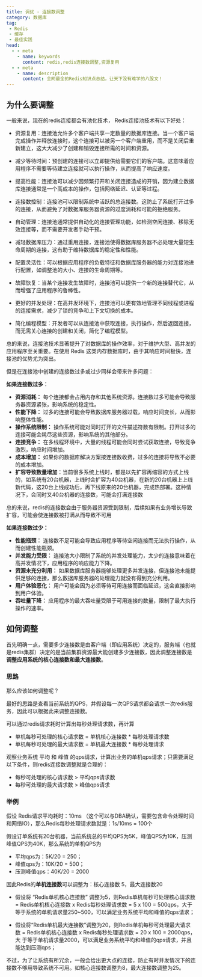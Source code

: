 ```yaml
---
title: 调优 - 连接数调整
category: 数据库
tag:
 - Redis
 - 缓存
 - 最佳实践
head:
  - - meta
    - name: keywords
      content: redis,redis连接数调整,资源复用
  - - meta
    - name: description
      content: 全网最全的Redis知识点总结，让天下没有难学的八股文！
---
```






## 为什么要调整

一般来说，现在的redis连接都会有池化技术， Redis连接池技术有以下好处：

- 资源复用：连接池允许多个客户端共享一定数量的数据库连接。当一个客户端完成操作并释放连接时，这个连接可以被另一个客户端重用，而不是关闭后重新建立，这大大减少了创建和销毁连接所需的时间和资源。

- 减少等待时间：预创建的连接可以立即提供给需要它们的客户端。这意味着应用程序不需要等待建立连接就可以执行操作，从而提高了响应速度。

- 提高性能：连接池可以减少因频繁打开和关闭连接造成的开销，因为建立数据库连接通常是一个高成本的操作，包括网络延迟、认证等过程。

- 连接数控制：连接池可以限制系统中活跃的总连接数。这防止了系统打开过多的连接，从而避免了对数据库服务器资源的过度消耗和可能的拒绝服务。

- 自动管理：连接池通常提供自动化的连接管理功能，如检测空闲连接、移除无效连接等，而不需要开发者手动干预。
- 减轻数据库压力：通过重用连接，连接池使得数据库服务器不必处理大量短生命周期的连接，这有助于维持数据库的稳定性和性能。
- 配置灵活性：可以根据应用程序的负载特征和数据库服务器的能力对连接池进行配置，如调整池的大小、连接的生命周期等。
- 故障恢复：当某个连接发生故障时，连接池可以提供一个新的连接替代它，从而增强了应用程序的鲁棒性。
- 更好的并发处理：在高并发环境下，连接池可以更有效地管理不同线程或进程的连接需求，减少了锁的竞争和上下文切换的成本。
- 简化编程模型：开发者可以从连接池中获取连接，执行操作，然后返回连接，而无需关心连接的创建和关闭，简化了编程模型。

总的来说，连接池技术显著提升了对数据库的操作效率，对于维护大型、高并发的应用程序至关重要。在使用 Redis 这类内存数据库时，由于其响应时间极快，连接池的优势尤为突出。



但是在连接池中创建的连接数过多或过少同样会带来许多问题：

**如果连接数过多**：

- **资源消耗：** 每个连接都会占用内存和其他系统资源。连接数过多可能会导致服务器资源紧张，影响系统的稳定性。
- **性能下降：** 过多的连接可能会导致数据库服务器过载，响应时间变长，从而影响整体性能。
- **操作系统限制：** 操作系统可能对同时打开的文件描述符数有限制。打开过多的连接可能会耗尽这些资源，影响系统的其他部分。
- **连接竞争：** 在多线程环境中，大量的线程可能会同时尝试获取连接，导致竞争激烈，响应时间增加。
- **成本增加：** 如果你的数据库解决方案按连接数收费，过多的连接将导致不必要的成本增加。
- **扩容导致数量增加**：当前很多系统上线时，都是以先扩容再缩容的方式上线的，如系统有20台机器，上线时会扩容为40台机器，在新的20台机器上上线新代码，这20台上线成功后，再下线原来的20台机器，完成热部署。这种情况下，会同时又40台机器的连接数，可能会打满连接数

总的来说，redis的连接数会由于服务器资源受到限制，后续如果有业务增长导致扩容，可能会使连接数被打满从而导致不可用



**如果连接数过少：**

- **性能瓶颈：** 连接数不足可能会导致应用程序等待空闲连接而无法执行操作，从而创建性能瓶颈。
- **并发能力受限：** 连接池大小限制了系统的并发处理能力，太少的连接意味着在高并发情况下，应用程序的响应能力下降。
- **资源未充分利用：** 如果数据库服务器能够处理更多并发连接，但连接池未能提供足够的连接，那么数据库服务器的处理能力就没有得到充分利用。
- **用户体验恶化：** 用户可能会因为必须等待可用连接而面临延迟，这会直接影响到用户体验。
- **吞吐量下降：** 应用程序的最大吞吐量受限于可用连接的数量，限制了最大执行操作的速率。



## 如何调整

首先明确一点，需要多少连接数是由客户端（即应用系统）决定的，服务端（也就是redis集群）决定的是当前集群资源最大能创建多少连接数，因此调整连接数是**调整应用系统的核心连接数和最大连接数**。



### 思路

那么应该如何调整呢？

最好的思路是查看当前系统的QPS，并假设每一次QPS请求都会请求一次redis服务，因此可以根据此来调整连接数。



可以通过redis请求耗时计算出每秒处理请求数，再计算

- 单机每秒可处理的核心请求数 = 单机核心连接数 * 每秒处理请求数
- 单机每秒可处理的最大请求数 = 单机最大连接数 * 每秒处理请求

观察业务系统 平均 和 峰值 的qps请求，计算出业务的单机qps请求；只需要满足以下条件，则redis连接数调整就是合理的：

- 每秒可处理的核心请求数 > 平均qps请求数
- 每秒可处理的最大请求数 > 峰值qps请求



### 举例

假设 Redis请求平均耗时：10ms （这个可以与DBA确认，需要包含命令处理时间和网络IO），那么Redis每秒处理请求数就是：1s/10ms = 100个



假设订单系统有20台机器，当前系统总的平均QPS为5K，峰值QPS为10K，压测峰值QPS为40K，那么系统的单机QPS为

- 平均qps为：5K/20 = 250；
- 峰值qps为：10K/20 = 500；
- 压测峰值qps：40K/20 =  2000



因此Redis的**单机连接数**可以调整为：核心连接数 5，最大连接数20

- 假设将 “Redis单机核心连接数” 调整为5，则Redis单机每秒可处理核心请求数 = Redis单机核心连接数 x Redis每秒处理请求数 = 5 x 100 = 500qps，大于等于系统的单机请求量250~500，可以满足业务系统平均和峰值的qps请求；

- 假设将“Redis单机最大连接数”调整为20，则Redis单机每秒可处理最大请求数 = Redis单机核心连接数 x Redis每秒处理请求数 = 20 x 100 = 2000qps，大
  于等于单机请求量2000，可以满足业务系统平均和峰值的qps请求，并且能达到压测qps；

不过，为了让系统有所冗余，一般会给出更大点的连接，防止有时并发情况下的连接数不够用导致系统不可用。如核心连接数调整为8，最大连接数调整为25。




<!-- @include: @article-footer.snippet.md -->     

